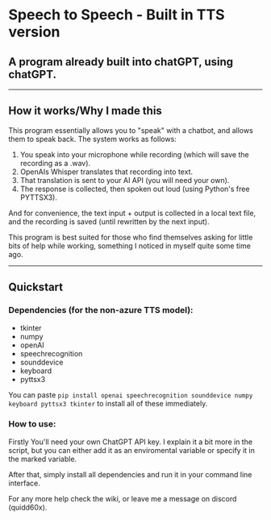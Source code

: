 # Speech to Speech - Built in TTS version
## A program already built into chatGPT, using chatGPT.
---
## How it works/Why I made this
This program essentially allows you to "speak" with a chatbot, and allows them to speak back. The system works as follows:

1. You speak into your microphone while recording (which will save the recording as a .wav).
2. OpenAIs Whisper translates that recording into text.
3. That translation is sent to your AI API (you will need your own).
4. The response is collected, then spoken out loud (using Python's free PYTTSX3).

And for convenience, the text input + output is collected in a local text file, and the recording is saved (until rewritten by the next input).

This program is best suited for those who find themselves asking for little bits of help while working, something I noticed in myself quite some time ago. 
***
## Quickstart

### Dependencies (for the non-azure TTS model):

* tkinter
* numpy
* openAI
* speechrecognition
* sounddevice
* keyboard
* pyttsx3

You can paste `pip install openai speechrecognition sounddevice numpy keyboard pyttsx3 tkinter` to install all of these immediately.

### How to use:

Firstly You'll need your own ChatGPT API key. I explain it a bit more in the script, but you can either add it as an enviromental variable or specify it in the marked variable.

After that, simply install all dependencies and run it in your command line interface.

For any more help check the wiki, or leave me a message on discord (quidd60x).
